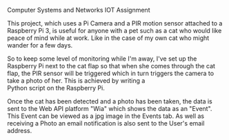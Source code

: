 Computer Systems and Networks IOT Assignment

This project, which uses a Pi Camera and a PIR motion sensor attached to a Raspberry Pi 3,
is useful for anyone with a pet such as a cat who would like peace of mind while at work. 
Like in the case of my own cat who might wander for a few days.

So to keep some level of monitoring while I'm away, I've set up the Raspberry Pi next to 
the cat flap so that when she comes through the cat flap, the PIR sensor will be triggered 
which in turn triggers the camera to take a photo of her. This is achieved by writing a  
Python script on the Raspberry Pi. 

Once the cat has been detected and a photo has been taken, the data is sent to the Web API 
platform "Wia" which shows the data as an "Event". This Event can be viewed as a jpg image in the Events tab. As well as receiving a Photo an email notification is also sent to 
the User's email address.   
